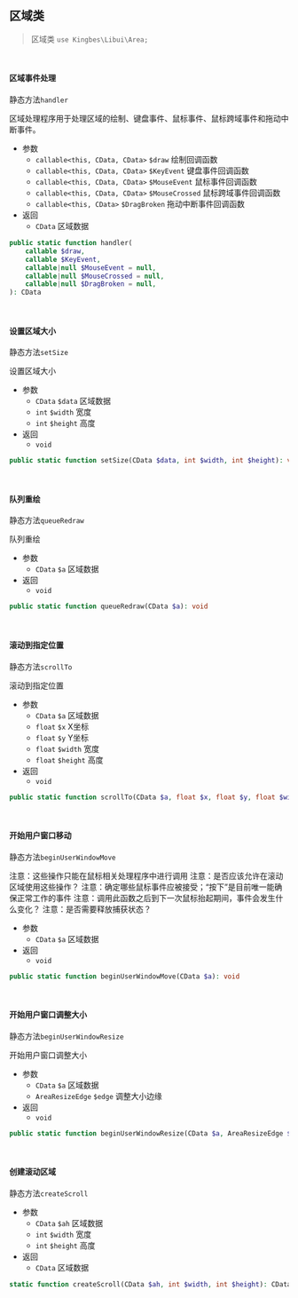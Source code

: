 ## 区域类

> 区域类 `use Kingbes\Libui\Area;`

<br>

#### 区域事件处理

静态方法`handler`

区域处理程序用于处理区域的绘制、键盘事件、鼠标事件、鼠标跨域事件和拖动中断事件。

- 参数
    - `callable<this, CData, CData>` `$draw` 绘制回调函数
    - `callable<this, CData, CData>` `$KeyEvent` 键盘事件回调函数
    - `callable<this, CData, CData>` `$MouseEvent` 鼠标事件回调函数
    - `callable<this, CData, CData>` `$MouseCrossed` 鼠标跨域事件回调函数
    - `callable<this, CData>` `$DragBroken` 拖动中断事件回调函数
- 返回
    - `CData` 区域数据

```php
public static function handler(
    callable $draw,
    callable $KeyEvent,
    callable|null $MouseEvent = null,
    callable|null $MouseCrossed = null,
    callable|null $DragBroken = null,
): CData
```

<br>

#### 设置区域大小

静态方法`setSize`       

设置区域大小

- 参数
    - `CData` `$data` 区域数据
    - `int` `$width` 宽度
    - `int` `$height` 高度
- 返回
    - `void` 

```php
public static function setSize(CData $data, int $width, int $height): void
```

<br>

#### 队列重绘

静态方法`queueRedraw`

队列重绘

- 参数
    - `CData` `$a` 区域数据
- 返回
    - `void` 

```php
public static function queueRedraw(CData $a): void
```

<br>

#### 滚动到指定位置

静态方法`scrollTo`  

滚动到指定位置

- 参数
    - `CData` `$a` 区域数据
    - `float` `$x` X坐标
    - `float` `$y` Y坐标
    - `float` `$width` 宽度
    - `float` `$height` 高度
- 返回
    - `void` 

```php
public static function scrollTo(CData $a, float $x, float $y, float $width, float $height): void
```

<br>

#### 开始用户窗口移动

静态方法`beginUserWindowMove`

注意：这些操作只能在鼠标相关处理程序中进行调用
注意：是否应该允许在滚动区域使用这些操作？
注意：确定哪些鼠标事件应被接受；“按下”是目前唯一能确保正常工作的事件
注意：调用此函数之后到下一次鼠标抬起期间，事件会发生什么变化？
注意：是否需要释放捕获状态？

- 参数
    - `CData` `$a` 区域数据
- 返回
    - `void` 

```php
public static function beginUserWindowMove(CData $a): void
```

<br>

#### 开始用户窗口调整大小

静态方法`beginUserWindowResize` 

开始用户窗口调整大小

- 参数
    - `CData` `$a` 区域数据
    - `AreaResizeEdge` `$edge` 调整大小边缘
- 返回
    - `void` 

```php
public static function beginUserWindowResize(CData $a, AreaResizeEdge $edge): void
```

<br>

#### 创建滚动区域

静态方法`createScroll`

- 参数
    - `CData` `$ah` 区域数据
    - `int` `$width` 宽度
    - `int` `$height` 高度
- 返回
    - `CData` 区域数据

```php
static function createScroll(CData $ah, int $width, int $height): CData
```